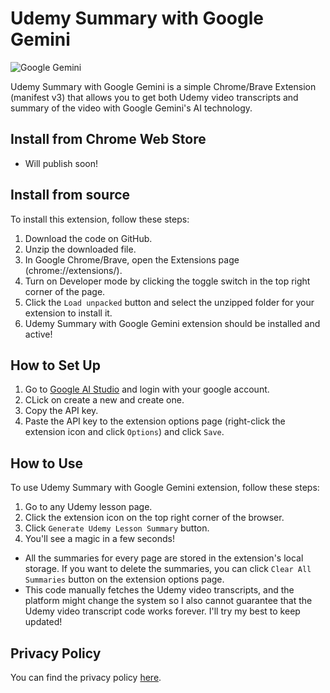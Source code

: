 # Udemy Summary with Google Gemini

![Google Gemini](https://img.shields.io/twitter/url?color=0c67ff&label=Google%20Gemini&logo=googlegemini&logoColor=%2310a37f&style=social&url=https://gemini.google.com/)

Udemy Summary with Google Gemini is a simple Chrome/Brave Extension (manifest v3) that allows you to get both Udemy video transcripts and summary of the video with Google Gemini's AI technology.

## Install from Chrome Web Store

- Will publish soon!

## Install from source

To install this extension, follow these steps:

1. Download the code on GitHub.
2. Unzip the downloaded file.
3. In Google Chrome/Brave, open the Extensions page (chrome://extensions/).
4. Turn on Developer mode by clicking the toggle switch in the top right corner of the page.
5. Click the `Load unpacked` button and select the unzipped folder for your extension to install it.
6. Udemy Summary with Google Gemini extension should be installed and active!

## How to Set Up

1. Go to [Google AI Studio](https://aistudio.google.com/apikey) and login with your google account.
2. CLick on create a new and create one.
3. Copy the API key.
4. Paste the API key to the extension options page (right-click the extension icon and click `Options`) and click `Save`.

## How to Use

To use Udemy Summary with Google Gemini extension, follow these steps:

1. Go to any Udemy lesson page.
2. Click the extension icon on the top right corner of the browser.
3. Click `Generate Udemy Lesson Summary` button.
4. You'll see a magic in a few seconds!

- All the summaries for every page are stored in the extension's local storage. If you want to delete the summaries, you can click `Clear All Summaries` button on the extension options page.
- This code manually fetches the Udemy video transcripts, and the platform might change the system so I also cannot guarantee that the Udemy video transcript code works forever. I'll try my best to keep updated!

## Privacy Policy

You can find the privacy policy [here](/privacy.md).
